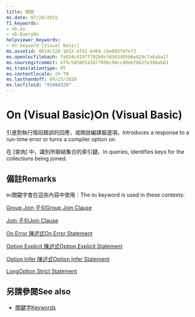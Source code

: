 ```yaml
---
title: 開啟
ms.date: 07/20/2015
f1_keywords:
- vb.on
- vb.QueryOn
helpviewer_keywords:
- On keyword [Visual Basic]
ms.assetid: 8619c328-1637-4f41-b466-cbe693f4fe73
ms.openlocfilehash: fa854c4197f792b8cfd3d3d95b6e824c7a0aba1f
ms.sourcegitcommit: bf5c5850654187705bc94cc40ebfb62fe346ab02
ms.translationtype: MT
ms.contentlocale: zh-TW
ms.lasthandoff: 09/23/2020
ms.locfileid: "91084329"
---
```

# <a name="on-visual-basic"></a><span data-ttu-id="561f0-102">On (Visual Basic)</span><span class="sxs-lookup"><span data-stu-id="561f0-102">On (Visual Basic)</span></span>

<span data-ttu-id="561f0-103">引進對執行階段錯誤的回應，或開啟編譯器選項。</span><span class="sxs-lookup"><span data-stu-id="561f0-103">Introduces a response to a run-time error or turns a compiler option on.</span></span>  
  
 <span data-ttu-id="561f0-104">在 [查詢] 中，識別所聯結集合的索引鍵。</span><span class="sxs-lookup"><span data-stu-id="561f0-104">In queries, identifies keys for the collections being joined.</span></span>  
  
## <a name="remarks"></a><span data-ttu-id="561f0-105">備註</span><span class="sxs-lookup"><span data-stu-id="561f0-105">Remarks</span></span>  

 <span data-ttu-id="561f0-106">`On`關鍵字會在這些內容中使用：</span><span class="sxs-lookup"><span data-stu-id="561f0-106">The `On` keyword is used in these contexts:</span></span>  
  
 [<span data-ttu-id="561f0-107">Group Join 子句</span><span class="sxs-lookup"><span data-stu-id="561f0-107">Group Join Clause</span></span>](../language-reference/queries/group-join-clause.md)  
  
 [<span data-ttu-id="561f0-108">Join 子句</span><span class="sxs-lookup"><span data-stu-id="561f0-108">Join Clause</span></span>](../language-reference/queries/join-clause.md)  
  
 [<span data-ttu-id="561f0-109">On Error 陳述式</span><span class="sxs-lookup"><span data-stu-id="561f0-109">On Error Statement</span></span>](../language-reference/statements/on-error-statement.md)  
  
 [<span data-ttu-id="561f0-110">Option Explicit 陳述式</span><span class="sxs-lookup"><span data-stu-id="561f0-110">Option Explicit Statement</span></span>](../language-reference/statements/option-explicit-statement.md)  
  
 [<span data-ttu-id="561f0-111">Option Infer 陳述式</span><span class="sxs-lookup"><span data-stu-id="561f0-111">Option Infer Statement</span></span>](../language-reference/statements/option-infer-statement.md)  
  
 [<span data-ttu-id="561f0-112">Long</span><span class="sxs-lookup"><span data-stu-id="561f0-112">Option Strict Statement</span></span>](../language-reference/statements/option-strict-statement.md)  
  
## <a name="see-also"></a><span data-ttu-id="561f0-113">另請參閱</span><span class="sxs-lookup"><span data-stu-id="561f0-113">See also</span></span>

- [<span data-ttu-id="561f0-114">關鍵字</span><span class="sxs-lookup"><span data-stu-id="561f0-114">Keywords</span></span>](../language-reference/keywords/index.md)
